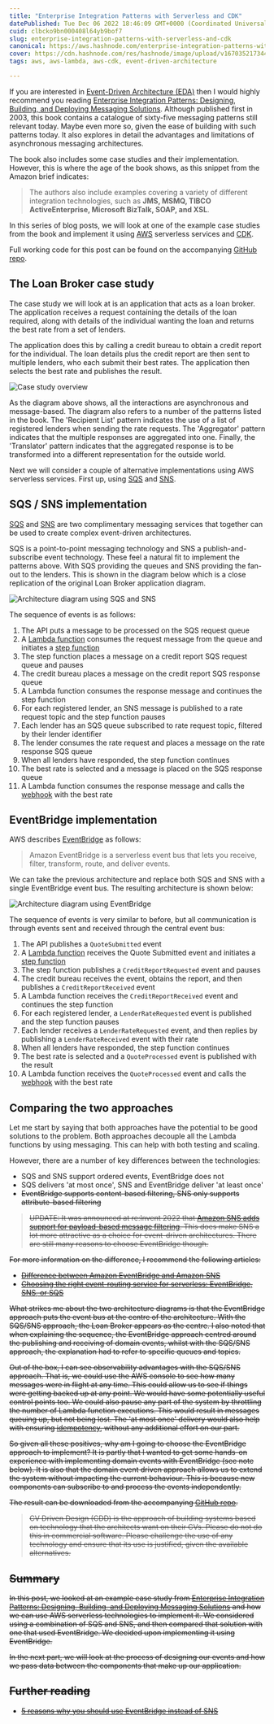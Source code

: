 ```yaml
---
title: "Enterprise Integration Patterns with Serverless and CDK"
datePublished: Tue Dec 06 2022 18:46:09 GMT+0000 (Coordinated Universal Time)
cuid: clbcko9bn000408l64yb9bof7
slug: enterprise-integration-patterns-with-serverless-and-cdk
canonical: https://aws.hashnode.com/enterprise-integration-patterns-with-serverless-and-cdk
cover: https://cdn.hashnode.com/res/hashnode/image/upload/v1670352173440/V_Rwtnv0t.jpeg
tags: aws, aws-lambda, aws-cdk, event-driven-architecture

---
```


If you are interested in [Event-Driven Architecture (EDA)](https://aws.amazon.com/event-driven-architecture/) then I would highly recommend you reading [Enterprise Integration Patterns: Designing, Building, and Deploying Messaging Solutions](https://www.amazon.co.uk/Enterprise-Integration-Patterns-Designing-Addison-Wesley/dp/0321200683). Although published first in 2003, this book contains a catalogue of sixty-five messaging patterns still relevant today. Maybe even more so, given the ease of building with such patterns today. It also explores in detail the advantages and limitations of asynchronous messaging architectures.

The book also includes some case studies and their implementation. However, this is where the age of the book shows, as this snippet from the Amazon brief indicates:

> The authors also include examples covering a variety of different integration technologies, such as **JMS, MSMQ, TIBCO ActiveEnterprise, Microsoft BizTalk, SOAP, and XSL**.

In this series of blog posts, we will look at one of the example case studies from the book and implement it using [AWS](https://aws.amazon.com/) serverless services and [CDK](https://aws.amazon.com/cdk/).

Full working code for this post can be found on the accompanying [GitHub repo](https://github.com/andybalham/blog-enterprise-integration/tree/blog-part-1).

## The Loan Broker case study

The case study we will look at is an application that acts as a loan broker. The application receives a request containing the details of the loan required, along with details of the individual wanting the loan and returns the best rate from a set of lenders. 

The application does this by calling a credit bureau to obtain a credit report for the individual. The loan details plus the credit report are then sent to multiple lenders, who each submit their best rates. The application then selects the best rate and publishes the result.

![Case study overview](https://github.com/andybalham/blog-source-code/blob/master/blog-posts/images/ent-int-patterns-with-serverless-and-cdk/case-study.png?raw=true)

As the diagram above shows, all the interactions are asynchronous and message-based. The diagram also refers to a number of the patterns listed in the book. The 'Recipient List' pattern indicates the use of a list of registered lenders when sending the rate requests. The 'Aggregator' pattern indicates that the multiple responses are aggregated into one. Finally, the 'Translator' pattern indicates that the aggregated response is to be transformed into a different representation for the outside world.

Next we will consider a couple of alternative implementations using AWS serverless services. First up, using [SQS](https://aws.amazon.com/sqs/) and [SNS](https://aws.amazon.com/sns/).

## SQS / SNS implementation

[SQS](https://aws.amazon.com/sqs/) and [SNS](https://aws.amazon.com/sns/) are two complimentary messaging services that together can be used to create complex event-driven architectures. 

SQS is a point-to-point messaging technology and SNS a publish-and-subscribe event technology. These feel a natural fit to implement the patterns above. With SQS providing the queues and SNS providing the fan-out to the lenders. This is shown in the diagram below which is a close replication of the original Loan Broker application diagram.

![Architecture diagram using SQS and SNS](https://github.com/andybalham/blog-source-code/blob/master/blog-posts/images/ent-int-patterns-with-serverless-and-cdk/case-study-sns-sqs.png?raw=true)

The sequence of events is as follows:

1. The API puts a message to be processed on the SQS request queue
1. A [Lambda function](https://aws.amazon.com/lambda/) consumes the request message from the queue and initiates a [step function](https://aws.amazon.com/step-functions/)
1. The step function places a message on a credit report SQS request queue and pauses
1. The credit bureau places a message on the credit report SQS response queue
1. A Lambda function consumes the response message and continues the step function
1. For each registered lender, an SNS message is published to a rate request topic and the step function pauses
1. Each lender has an SQS queue subscribed to rate request topic, filtered by their lender identifier
1. The lender consumes the rate request and places a message on the rate response SQS queue
1. When all lenders have responded, the step function continues
1. The best rate is selected and a message is placed on the SQS response queue
1. A Lambda function consumes the response message and calls the [webhook](https://www.getvero.com/resources/webhooks/) with the best rate

## EventBridge implementation

AWS describes [EventBridge](https://aws.amazon.com/eventbridge/) as follows:

> Amazon EventBridge is a serverless event bus that lets you receive, filter, transform, route, and deliver events. 

We can take the previous architecture and replace both SQS and SNS with a single EventBridge event bus. The resulting architecture is shown below:

![Architecture diagram using EventBridge](https://github.com/andybalham/blog-source-code/blob/master/blog-posts/images/ent-int-patterns-with-serverless-and-cdk/case-study-eventbridge.png?raw=true)

The sequence of events is very similar to before, but all communication is through events sent and received through the central event bus:

1. The API publishes a `QuoteSubmitted` event
1. A [Lambda function](https://aws.amazon.com/lambda/) receives the Quote Submitted event and initiates a [step function](https://aws.amazon.com/step-functions/)
1. The step function publishes a `CreditReportRequested` event and pauses
1. The credit bureau receives the event, obtains the report, and then publishes a `CreditReportReceived` event
1. A Lambda function receives the `CreditReportReceived` event and continues the step function
1. For each registered lender, a `LenderRateRequested` event is published and the step function pauses
1. Each lender receives a `LenderRateRequested` event, and then replies by publishing a `LenderRateReceived` event with their rate
1. When all lenders have responded, the step function continues
1. The best rate is selected and a `QuoteProcessed` event is published with the result
1. A Lambda function receives the `QuoteProcessed` event and calls the [webhook](https://www.getvero.com/resources/webhooks/) with the best rate

## Comparing the two approaches

Let me start by saying that both approaches have the potential to be good solutions to the problem. Both approaches decouple all the Lambda functions by using messaging. This can help with both testing and scaling.

However, there are a number of key differences between the technologies:

- SQS and SNS support ordered events, EventBridge does not
- SQS delivers 'at most once', SNS and EventBridge deliver 'at least once'
- <s>EventBridge supports content-based filtering, SNS only supports attribute-based filtering<s>

> UPDATE: It was announced at re:Invent 2022 that [Amazon SNS adds support for payload-based message filtering](https://aws.amazon.com/about-aws/whats-new/2022/11/amazon-sns-payload-based-message-filtering/). This does make SNS a lot more attractive as a choice for event-driven architectures. There are still many reasons to choose EventBridge though.

For more information on the difference, I recommend the following articles:

- [Difference between Amazon EventBridge and Amazon SNS](https://medium.com/awesome-cloud/aws-difference-between-amazon-eventbridge-and-amazon-sns-comparison-aws-eventbridge-vs-aws-sns-46708bf5313)
- [Choosing the right event-routing service for serverless: EventBridge, SNS, or SQS](https://lumigo.io/blog/choosing-the-right-event-routing-on-aws-eventbridge-sns-or-sqs/)

What strikes me about the two architecture diagrams is that the EventBridge approach puts the event bus at the centre of the architecture. With the SQS/SNS approach, the Loan Broker appears as the centre. I also noted that when explaining the sequence, the EventBridge approach centred around the publishing and receiving of domain events, whilst with the SQS/SNS approach, the explanation had to refer to specific queues and topics.

Out of the box, I can see observability advantages with the SQS/SNS approach. That is, we could use the AWS console to see how many messages were in flight at any time. This could allow us to see if things were getting backed up at any point. We would have some potentially useful control points too. We could also pause any part of the system by throttling the number of Lambda function executions. This would result in messages queuing up, but not being lost. The 'at most once' delivery would also help with ensuring [idempotency](https://www.restapitutorial.com/lessons/idempotency.html), without any additional effort on our part.

So given all these positives, why am I going to choose the EventBridge approach to implement? It is partly that I wanted to get some hands-on experience with implementing domain events with EventBridge (see note below). It is also that the domain event driven approach allows us to extend the system without impacting the current behaviour. This is because new components can subscribe to and process the events independently.

The result can be downloaded from the accompanying [GitHub repo](https://github.com/andybalham/blog-enterprise-integration/tree/blog-part-1).

> CV Driven Design (CDD) is the approach of building systems based on technology that the architects want on their CVs. Please do not do this in commercial software. Please challenge the use of any technology and ensure that its use is justified, given the available alternatives.

## Summary

In this post, we looked at an example case study from [Enterprise Integration Patterns: Designing, Building, and Deploying Messaging Solutions](https://www.amazon.co.uk/Enterprise-Integration-Patterns-Designing-Addison-Wesley/dp/0321200683) and how we can use AWS serverless technologies to implement it. We considered using a combination of SQS and SNS, and then compared that solution with one that used EventBridge. We decided upon implementing it using EventBridge.

In the next part, we will look at the process of designing our events and how we pass data between the components that make up our application.

## Further reading

- [5 reasons why you should use EventBridge instead of SNS](https://lumigo.io/blog/5-reasons-why-you-should-use-eventbridge-instead-of-sns/)
